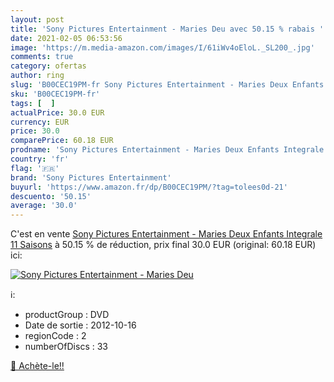 ```yaml
---
layout: post
title: 'Sony Pictures Entertainment - Maries Deu avec 50.15 % rabais '
date: 2021-02-05 06:53:56
image: 'https://m.media-amazon.com/images/I/61iWv4oEloL._SL200_.jpg'
comments: true
category: ofertas
author: ring
slug: 'B00CEC19PM-fr Sony Pictures Entertainment - Maries Deux Enfants...'
sku: 'B00CEC19PM-fr'
tags: [  ]
actualPrice: 30.0 EUR
currency: EUR
price: 30.0
comparePrice: 60.18 EUR
prodname: 'Sony Pictures Entertainment - Maries Deux Enfants Integrale 11 Saisons'
country: 'fr'
flag: '🇫🇷'
brand: 'Sony Pictures Entertainment'
buyurl: 'https://www.amazon.fr/dp/B00CEC19PM/?tag=tolees0d-21'
descuento: '50.15'
average: '30.0'
---
```


C'est en vente [Sony Pictures Entertainment - Maries Deux Enfants Integrale 11 Saisons](https://www.amazon.fr/dp/B00CEC19PM/?tag=tolees0d-21)  à  50.15 % de réduction, prix final  30.0 EUR (original: 60.18 EUR) ici:

[![Sony Pictures Entertainment - Maries Deu](https://m.media-amazon.com/images/I/61iWv4oEloL._SL200_.jpg)](https://www.amazon.fr/dp/B00CEC19PM/?tag=tolees0d-21)

ℹ️:

- productGroup : DVD
- Date de sortie : 2012-10-16
- regionCode : 2
- numberOfDiscs : 33

[🛒 Achète-le!!](https://www.amazon.fr/dp/B00CEC19PM/?tag=tolees0d-21)
